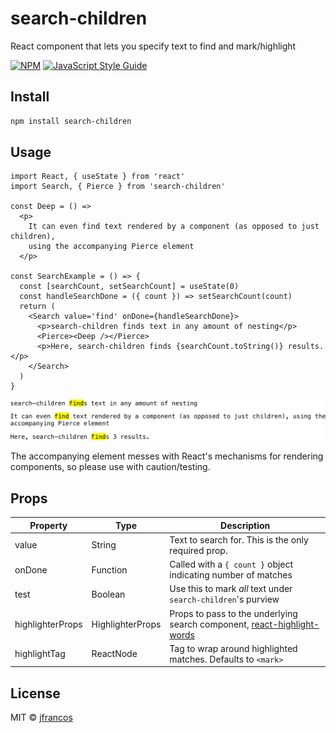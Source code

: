 
# search-children


React component that lets you specify text to find and mark/highlight

[![NPM](https://img.shields.io/npm/v/search-children.svg)](https://www.npmjs.com/package/search-children) [![JavaScript Style Guide](https://img.shields.io/badge/code_style-standard-brightgreen.svg)](https://standardjs.com)

## Install

```bash
npm install search-children
```

## Usage

```tsx
import React, { useState } from 'react'
import Search, { Pierce } from 'search-children'

const Deep = () =>
  <p>
    It can even find text rendered by a component (as opposed to just children),
    using the accompanying Pierce element
  </p>

const SearchExample = () => {
  const [searchCount, setSearchCount] = useState(0)
  const handleSearchDone = ({ count }) => setSearchCount(count)
  return (
    <Search value='find' onDone={handleSearchDone}>
      <p>search-children finds text in any amount of nesting</p>
      <Pierce><Deep /></Pierce>
      <p>Here, search-children finds {searchCount.toString()} results.</p>
    </Search>
  )
}
```

![](https://raw.githubusercontent.com/jfrancos/search-children/master/example/public/Example.png?token=ADRRWWPZZUDSXJ3333PADVC66EYDA)

The accompanying <Pierce> element messes with React's mechanisms for rendering components, so please use with caution/testing.


## Props
| Property | Type | Description |
|---|---|---|
| value | String | Text to search for.  This is the only required prop. |
| onDone | Function | Called with a `{ count }` object indicating number of matches |
| test | Boolean | Use this to mark *all* text under `search-children`'s purview |
| highlighterProps | HighlighterProps | Props to pass to the underlying search component, [react-highlight-words](https://github.com/bvaughn/react-highlight-words) |
| highlightTag | ReactNode | Tag to wrap around highlighted matches.  Defaults to `<mark>` |

## License

MIT © [jfrancos](https://github.com/jfrancos)
